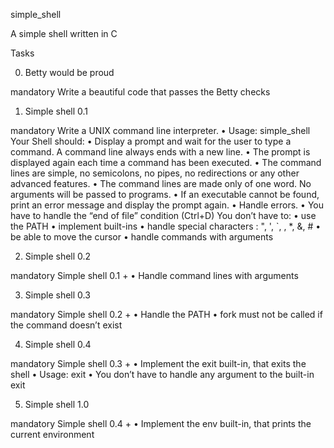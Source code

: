 simple_shell

A simple shell written in C

Tasks 

0. Betty would be proud

mandatory Write a beautiful code that passes the Betty checks

1. Simple shell 0.1

mandatory Write a UNIX command line interpreter. • Usage: simple_shell Your Shell should: • Display a prompt and wait for the user to type a command. A command line always ends with a new line. • The prompt is displayed again each time a command has been executed. • The command lines are simple, no semicolons, no pipes, no redirections or any other advanced features. • The command lines are made only of one word. No arguments will be passed to programs. • If an executable cannot be found, print an error message and display the prompt again. • Handle errors. • You have to handle the “end of file” condition (Ctrl+D) You don’t have to: • use the PATH • implement built-ins • handle special characters : ", ', `, , *, &, # • be able to move the cursor • handle commands with arguments

2. Simple shell 0.2

mandatory Simple shell 0.1 + • Handle command lines with arguments

3. Simple shell 0.3

mandatory Simple shell 0.2 + • Handle the PATH • fork must not be called if the command doesn’t exist

4. Simple shell 0.4

mandatory Simple shell 0.3 + • Implement the exit built-in, that exits the shell • Usage: exit • You don’t have to handle any argument to the built-in exit

5. Simple shell 1.0

mandatory Simple shell 0.4 + • Implement the env built-in, that prints the current environment

